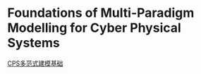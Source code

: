 # Foundations of Multi-Paradigm Modelling for Cyber Physical Systems

[CPS多范式建模基础](https://link.springer.com/book/10.1007/978-3-030-43946-0)
